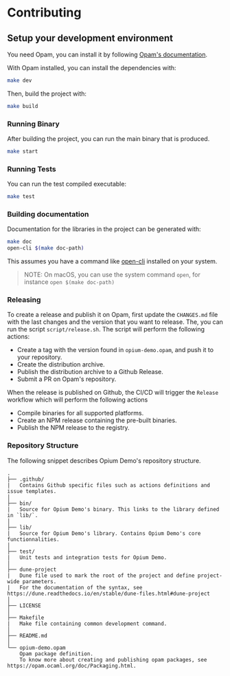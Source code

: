 # Contributing

## Setup your development environment

You need Opam, you can install it by following [Opam's documentation](https://opam.ocaml.org/doc/Install.html).

With Opam installed, you can install the dependencies with:

```bash
make dev
```

Then, build the project with:

```bash
make build
```

### Running Binary

After building the project, you can run the main binary that is produced.


```bash
make start
```

### Running Tests

You can run the test compiled executable:


```bash
make test
```

### Building documentation

Documentation for the libraries in the project can be generated with:


```bash
make doc
open-cli $(make doc-path)
```

This assumes you have a command like [open-cli](https://github.com/sindresorhus/open-cli) installed on your system.

> NOTE: On macOS, you can use the system command `open`, for instance `open $(make doc-path)`

### Releasing

To create a release and publish it on Opam, first update the `CHANGES.md` file with the last changes and the version that you want to release.
The, you can run the script `script/release.sh`. The script will perform the following actions:

- Create a tag with the version found in `opium-demo.opam`, and push it to your repository.
- Create the distribution archive.
- Publish the distribution archive to a Github Release.
- Submit a PR on Opam's repository.

When the release is published on Github, the CI/CD will trigger the `Release` workflow which will perform the following actions

- Compile binaries for all supported platforms.
- Create an NPM release containing the pre-built binaries.
- Publish the NPM release to the registry.

### Repository Structure

The following snippet describes Opium Demo's repository structure.

```text
.
├── .github/
|   Contains Github specific files such as actions definitions and issue templates.
│
├── bin/
|   Source for Opium Demo's binary. This links to the library defined in `lib/`.
│
├── lib/
|   Source for Opium Demo's library. Contains Opium Demo's core functionnalities.
│
├── test/
|   Unit tests and integration tests for Opium Demo.
│
├── dune-project
|   Dune file used to mark the root of the project and define project-wide parameters.
|   For the documentation of the syntax, see https://dune.readthedocs.io/en/stable/dune-files.html#dune-project
│
├── LICENSE
│
├── Makefile
|   Make file containing common development command.
│
├── README.md
│
└── opium-demo.opam
    Opam package definition.
    To know more about creating and publishing opam packages, see https://opam.ocaml.org/doc/Packaging.html.
```
